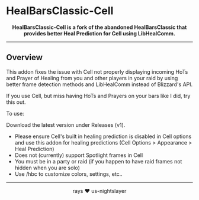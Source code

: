 # HealBarsClassic-Cell

<div align="center">

**HealBarsClassic-Cell is a fork of the abandoned HealBarsClassic that provides better Heal Prediction for Cell using LibHealComm.**

</div>

---

## Overview

This addon fixes the issue with Cell not properly displaying incoming HoTs and Prayer of Healing from you and other players in your raid by using better frame detection methods and LibHealComm instead of Blizzard's API. 

If you use Cell, but miss having HoTs and Prayers on your bars like I did, try this out.

To use:

Download the latest version under Releases (v1).

- Please ensure Cell's built in healing prediction is disabled in Cell options and use this addon for healing predictions (Cell Options > Appearance > Heal Prediction)
- Does not (currently) support Spotlight frames in Cell
- You must be in a party or raid (if you happen to have raid frames not hidden when you are solo)
- Use /hbc to customize colors, settings, etc..

---

<div align="center">

rays ❤️ us-nightslayer

</div>